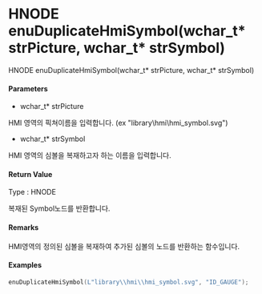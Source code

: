 # HNODE enuDuplicateHmiSymbol\(wchar\_t\* strPicture, wchar\_t\* strSymbol\)

HNODE enuDuplicateHmiSymbol\(wchar\_t\* strPicture, wchar\_t\* strSymbol\)

#### Parameters

* wchar\_t\* strPicture

HMI 영역의 픽쳐이름을 입력합니다. \(ex "library\\hmi\\hmi\_symbol.svg"\)

* wchar\_t\* strSymbol

HMI 영역의 심볼을 복재하고자 하는 이름을 입력합니다.

#### Return Value

Type : HNODE

복재된 Symbol노드를 반환합니다.

#### Remarks

HMI영역의 정의된 심볼을 복재하여 추가된 심볼의 노드를 반환하는 함수입니다.

#### Examples

```cpp
enuDuplicateHmiSymbol(L"library\\hmi\\hmi_symbol.svg", "ID_GAUGE");
```



